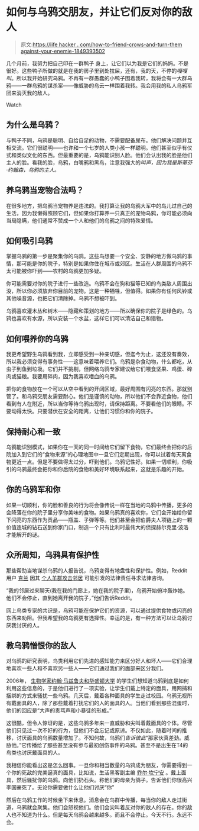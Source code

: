 # 如何与乌鸦交朋友，并让它们反对你的敌人

> 原文:[https://life hacker . com/how-to-friend-crows-and-turn-them against-your-enemie-1849393502](https://lifehacker.com/how-to-befriend-crows-and-turn-them-against-your-enemie-1849393502)

几个月前，我努力把自己印在一群鸭子 身上，让它们以为我是它们的妈妈。不是很好。这些鸭子所做的就是在我的房子里到处拉屎，还有，我的天，不停的*嘎嘎叫*。所以我开始研究乌鸦。不再有一群愚蠢的小鸭子围着我转，我将会有一大群乌鸦——一群乌鸦的谋杀案——像威胁的乌云一样围着我转。我会用我的私人乌鸦军团来消灭我的敌人。

Watch

## **为什么是乌鸦？**

与鸭子不同，乌鸦是聪明、自给自足的动物，不需要配备尿布。他们解决问题并互相交流。它们很聪明——也许和一个七岁的人类小孩一样聪明。他们甚至似乎有仪式和类似文化的东西。但最重要的是，乌鸦能识别人脸。他们会认出我的脸是他们主人的脸。看我的脸，乌鸦，白嘴鸦和黑鸟，注意我强大的*叫声，因为我是斯蒂芬·约翰森，乌鸦的主人。*

## 养乌鸦当宠物合法吗？

在很多地方，把乌鸦当宠物养是违法的。我打算让我的乌鸦大军中的鸟儿过自己的生活，因为我懒得照顾它们，但如果你打算养一只真正的宠物乌鸦，你可能必须向当局隐瞒，他们通常不赞成一个人和他们的乌鸦之间的特殊爱情。

## **如何吸引乌鸦**

掌握乌鸦的第一步是聚集你的乌鸦。这些鸟想要一个安全、安静的地方做乌鸦的事情，那可能是你的院子，特别是如果你住在城市或郊区。生活在人群周围的乌鸦不太可能被你吓到——农村的乌鸦更加多疑。

你可能需要对你的院子进行一些改造。乌鸦不会在狗和猫等已知的鸟类敌人周围出没，所以你必须放弃你目前的宠物。这是一种牺牲，但值得。如果你有任何风铃或其他噪音源，也把它们清除掉。乌鸦不想被吓到。

乌鸦喜欢灌木丛和树木——隐藏和策划的地方——所以确保你的院子是绿色的。乌鸦也喜欢有水源，所以安装一个水盆，这样它们可以清洁自己和猎物。

## **如何喂养你的乌鸦**

我更希望野生乌鸦看到我，立即感受到一种亲切感，但迄今为止，这还没有奏效，所以我必须变得有事务性——这意味着喂养它们。乌鸦是杂食动物，什么都吃，从虫子到鱼到垃圾。它们并不挑剔，但网络乌鸦专家建议给它们喂食坚果、鸡蛋、碎肉或猫粮。我要用碎肉，因为我喜欢嗜血的乌鸦。

把你的食物放在一个可以从空中看到的开阔区域，最好周围有闪亮的东西。那就别管了。和乌鸦交朋友需要耐心。他们是谨慎的动物，所以他们不会靠近食物，他们看到有人在附近，所以当你等待乌鸦出现时，请保持距离。不要看他们的眼睛。不要动得太快。只要潜伏在安全的距离，让他们习惯你和你的院子。

## **保持耐心和一致**

乌鸦能识别模式，如果你在一天的同一时间给它们留下食物，它们最终会把你的后院加入到它们的“食物来源”的心理地图中一旦它们定期出现，你可以试着每天离食物更近一点。但是不要做得太过分，吓到他们。乌鸦记性好。如果一切顺利，你吸引的乌鸦最终会把你和你后院的食物和美好环境联系起来，这就是乐趣的开始。

## **你的乌鸦军和你**

如果一切顺利，你的脸和善良的行为将会像传说一样在当地的乌鸦中传播，更多的会降落在你的院子里分享你美味的食物。如果乌鸦真的喜欢你，它们会开始给你留下闪亮的东西作为贡品——瓶盖、子弹等等。他们甚至会把伯爵夫人项链上的一颗价值连城的钻石送到你家门口，制造一个只有比利时最伟大的侦探赫尔克里·波洛才能解开的谜。

## 众所周知，乌鸦具有保护性

那些帮助当地谋杀乌鸦的人报告说，乌鸦变得有地盘性和保护性。例如，Reddit用户 [克兰](https://www.reddit.com/user/cranne/) 因其 [个人羊群攻击邻居](https://www.reddit.com/r/legaladvice/comments/ki6fnd/oregon_i_accidentally_created_an_army_of_crow/?sort=top) 可能引发的法律责任寻求法律咨询。

“我的邻居过来聊天(我在我的门廊上，她在我的院子里)，乌鸦开始俯冲轰炸她。他们不会停止，直到她离开我的院子，”他们告诉Reddit。

网上鸟类专家的共识是，乌鸦可能在保护它们的资源，可以通过提供食物或闪亮的东西来劝阻。但我希望我的乌鸦更有选择性。幸运的是，有一种方法可以让乌鸦讨厌我讨厌的人。

## **教乌鸦憎恨你的敌人**

对乌鸦的研究表明，鸟类利用它们先进的感知能力来区分好人和坏人——它们合理地喜欢一些人和不喜欢另一些人——它们通过我们的面部来区分我们。

2006年， [生物学家约翰·马兹鲁夫和华盛顿大学](https://www.nwf.org/Home/Magazines/National-Wildlife/2013/DecJan/Animals/Crows-Recognizing-Faces#) 的学生们想知道乌鸦到底是如何利用这些信息的，于是他们进行了一项实验，让学生们戴上特定的面具，用网捕和捆绑的方式来骚扰一些乌鸦。几天后，戴着各种面具的学生走过校园。乌鸦无视所有戴面具的人，除了那些戴着打扰它们的人的面具的人。当他们看到那些混蛋时，他们的回应是“大声的责骂声和小暴徒的形成。”

这很酷，但令人惊讶的是，这些乌鸦多年来一直威胁和尖叫着戴面具的个体。尽管他们只见过一次不好的行为，但他们不会忘记或原谅。不仅如此，随着时间的推移，讨厌面具的乌鸦数量增加了。不知何故，乌鸦们*告诉彼此*“那家伙真差劲。威胁他。”它传播给了那些甚至没有参与最初创伤事件的乌鸦。甚至不是出生在T4的鸟类也讨厌戴面具的人。

我相信你能看出这是怎么回事。一旦你和相当数量的乌鸦成为朋友，你需要得到一个你的死敌的完美逼真的面具，比如说，生活黑客副主编 [乔尔·坎宁安](https://lifehacker.com/author/joelcunningham) 。戴上面具，然后骚扰你的乌鸦。向他们扔石头。称他们的母亲为鸽子。告诉他们你很高兴李国豪死了。无论你需要做什么让他们讨厌“你”

然后在乌鸦工作的时候坐下来休息。消息会在鸟群中传播，每当你的敌人走过街道，乌鸦就会聚集。他们会怒视他们。他们会尖叫着反对你的敌人的存在。你的敌人也不知道为什么。但是每天乌鸦会越来越多。而且不会停止。今天不行。永远不会。